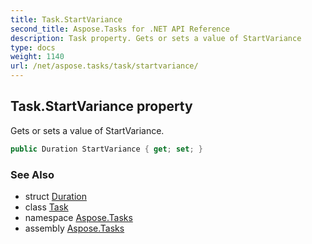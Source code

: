 ```yaml
---
title: Task.StartVariance
second_title: Aspose.Tasks for .NET API Reference
description: Task property. Gets or sets a value of StartVariance
type: docs
weight: 1140
url: /net/aspose.tasks/task/startvariance/
---
```

## Task.StartVariance property

Gets or sets a value of StartVariance.

```csharp
public Duration StartVariance { get; set; }
```

### See Also

* struct [Duration](../../duration/)
* class [Task](../)
* namespace [Aspose.Tasks](../../task/)
* assembly [Aspose.Tasks](../../../)



